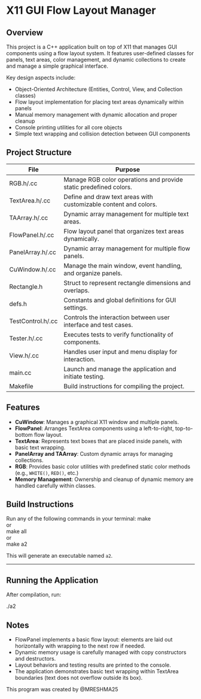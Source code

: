# X11 GUI Flow Layout Manager

## Overview
This project is a C++ application built on top of X11 that manages GUI components using a flow layout system. It features user-defined classes for panels, text areas, color management, and dynamic collections to create and manage a simple graphical interface.

Key design aspects include:
- Object-Oriented Architecture (Entities, Control, View, and Collection classes)
- Flow layout implementation for placing text areas dynamically within panels
- Manual memory management with dynamic allocation and proper cleanup
- Console printing utilities for all core objects
- Simple text wrapping and collision detection between GUI components

## Project Structure

| File                    | Purpose                                                             |
| ----------------------- | ------------------------------------------------------------------- |
| RGB.h/.cc               | Manage RGB color operations and provide static predefined colors.  |
| TextArea.h/.cc          | Define and draw text areas with customizable content and colors.   |
| TAArray.h/.cc           | Dynamic array management for multiple text areas.                  |
| FlowPanel.h/.cc         | Flow layout panel that organizes text areas dynamically.           |
| PanelArray.h/.cc        | Dynamic array management for multiple flow panels.                 |
| CuWindow.h/.cc          | Manage the main window, event handling, and organize panels.       |
| Rectangle.h             | Struct to represent rectangle dimensions and overlaps.             |
| defs.h                  | Constants and global definitions for GUI settings.                 |
| TestControl.h/.cc       | Controls the interaction between user interface and test cases.    |
| Tester.h/.cc            | Executes tests to verify functionality of components.              |
| View.h/.cc              | Handles user input and menu display for interaction.               |
| main.cc                 | Launch and manage the application and initiate testing.            |
| Makefile                | Build instructions for compiling the project.                      |

## Features
- **CuWindow**: Manages a graphical X11 window and multiple panels.
- **FlowPanel**: Arranges TextArea components using a left-to-right, top-to-bottom flow layout.
- **TextArea**: Represents text boxes that are placed inside panels, with basic text wrapping.
- **PanelArray and TAArray**: Custom dynamic arrays for managing collections.
- **RGB**: Provides basic color utilities with predefined static color methods (e.g., `WHITE()`, `RED()`, etc.)
- **Memory Management**: Ownership and cleanup of dynamic memory are handled carefully within classes.

## Build Instructions

Run any of the following commands in your terminal:
make  
or  
make all  
or  
make a2  

This will generate an executable named `a2`.

---

## Running the Application

After compilation, run:

./a2

## Notes

- FlowPanel implements a basic flow layout: elements are laid out horizontally with wrapping to the next row if needed.
- Dynamic memory usage is carefully managed with copy constructors and destructors.
- Layout behaviors and testing results are printed to the console.
- The application demonstrates basic text wrapping within TextArea boundaries (text does not overflow outside its box).

This program was created by @MRESHMA25
